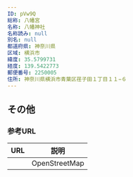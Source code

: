 ```yaml
---
ID: pVw9Q
総称: 八幡宮
名称: 八幡神社
名称読み: null
別名: null
都道府県: 神奈川県
区域: 横浜市
緯度: 35.5799731
経度: 139.5422773
郵便番号: 2250005
住所: 神奈川県横浜市青葉区荏子田１丁目１１−６
---
```


## その他

### 参考URL

| URL | 説明          |
| --- | ------------- |
|     | OpenStreetMap |

